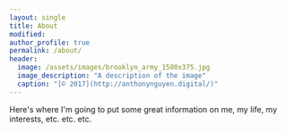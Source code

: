 ```yaml
---
layout: single
title: About
modified:
author_profile: true
permalink: /about/
header:
  image: /assets/images/brooklyn_army_1500x375.jpg
  image_description: "A description of the image"
  caption: "[© 2017](http://anthonynguyen.digital/)"
---
```


Here's where I'm going to put some great information on me, my life, my interests, etc. etc. etc.
